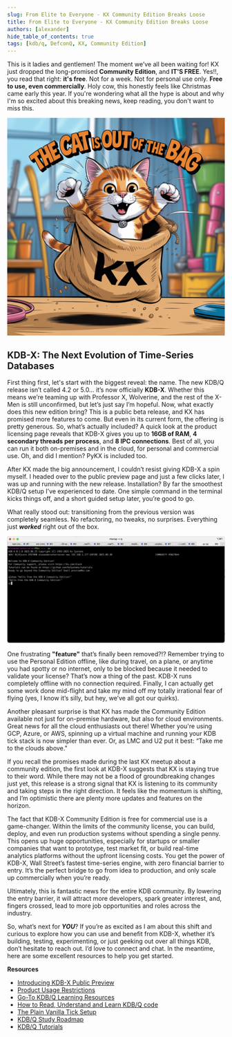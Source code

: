 ```yaml
---
slug: From Elite to Everyone - KX Community Edition Breaks Loose
title: From Elite to Everyone - KX Community Edition Breaks Loose
authors: [alexander]
hide_table_of_contents: true
tags: [kdb/q, DefconQ, KX, Community Edition]
---
```


This is it ladies and gentlemen! The moment we’ve all been waiting for! KX just dropped the long-promised **Community Edition**, and **IT'S FREE**. Yes!!, you read that right: **it's free**. Not for a week. Not for personal use only. **Free to use, even commercially**. Holy cow, this honestly feels like Christmas came early this year. If you're wondering what all the hype is about and why I'm so excited about this breaking news, keep reading, you don't want to miss this.

![The cat is out of the bag - KX Community edition](./cat.png)

<!--truncate-->

## KDB-X: The Next Evolution of Time-Series Databases

First thing first, let's start with the biggest reveal: the name. The new KDB/Q release isn’t called 4.2 or 5.0… it’s now officially **KDB-X**. Whether this means we’re teaming up with Professor X, Wolverine, and the rest of the X-Men is still unconfirmed, but let’s just say I’m hopeful. Now, what exactly does this new edition bring? This is a public beta release, and KX has promised more features to come. But even in its current form, the offering is pretty generous. So, what’s actually included? A quick look at the product licensing page reveals that KDB-X gives you up to **16GB of RAM**, **4 secondary threads per process**, and **8 IPC connections**. Best of all, you can run it both on-premises and in the cloud, for personal and commercial use. Oh, and did I mention? PyKX is included too.

After KX made the big announcement, I couldn’t resist giving KDB-X a spin myself. I headed over to the public preview page and just a few clicks later, I was up and running with the new release. Installation? By far the smoothest KDB/Q setup I’ve experienced to date. One simple command in the terminal kicks things off, and a short guided setup later, you’re good to go.

What really stood out: transitioning from the previous version was completely seamless. No refactoring, no tweaks, no surprises. Everything just ***worked*** right out of the box.  

![KDB-X - KX Community edition](./kdb-x.png)

One frustrating **"feature"** that’s finally been removed?!? Remember trying to use the Personal Edition offline, like during travel, on a plane, or anytime you had spotty or no internet, only to be blocked because it needed to validate your license? That’s now a thing of the past. KDB-X runs completely offline with no connection required. Finally, I can actually get some work done mid-flight and take my mind off my totally irrational fear of flying (yes, I know it’s silly, but hey, we’ve all got our quirks).

Another pleasant surprise is that KX has made the Community Edition available not just for on-premise hardware, but also for cloud environments. Great news for all the cloud enthusiasts out there! Whether you're using GCP, Azure, or AWS, spinning up a virtual machine and running your KDB tick stack is now simpler than ever. Or, as LMC and U2 put it best: “Take me to the clouds above."

If you recall the promises made during the last KX meetup about a community edition, the first look at KDB-X suggests that KX is staying true to their word. While there may not be a flood of groundbreaking changes just yet, this release is a strong signal that KX is listening to its community and taking steps in the right direction. It feels like the momentum is shifting, and I’m optimistic there are plenty more updates and features on the horizon.

The fact that KDB-X Community Edition is free for commercial use is a game-changer. Within the limits of the community license, you can build, deploy, and even run production systems without spending a single penny. This opens up huge opportunities, especially for startups or smaller companies that want to prototype, test market fit, or build real-time analytics platforms without the upfront licensing costs. You get the power of KDB-X, Wall Street’s fastest time-series engine, with zero financial barrier to entry. It’s the perfect bridge to go from idea to production, and only scale up commercially when you’re ready. 

Ultimately, this is fantastic news for the entire KDB community. By lowering the entry barrier, it will attract more developers, spark greater interest, and, fingers crossed, lead to more job opportunities and roles across the industry.

So, what’s next for ***YOU***? If you’re as excited as I am about this shift and curious to explore how you can use and benefit from KDB-X, whether it’s building, testing, experimenting, or just geeking out over all things KDB, don’t hesitate to reach out. I’d love to connect and chat. In the meantime, here are some excellent resources to help you get started.

**Resources**
- [Introducing KDB-X Public Preview](https://kx.com/products/introducing-kdb-x-public-preview/)
- [Product Usage Restrictions](https://docs.kx.com/product/licensing/usage-restrictions.htm#kdb-x-personal-trial-download)
- [Go-To KDB/Q Learning Resources](https://www.defconq.tech/blog/Go-To%20KDB/Q%20Learning%20Resources)
- [How to Read, Understand and Learn KDB/Q code](https://www.defconq.tech/blog/How%20to%20Read,%20Understand%20and%20Learn%20KDB/Q%20code)
- [The Plain Vanilla Tick Setup](https://www.defconq.tech/docs/architecture/plain)
- [KDB/Q Study Roadmap](https://www.defconq.tech/docs/category/kdbq-study-roadmap)
- [KDB/Q Tutorials](https://www.defconq.tech/docs/category/tutorials)

